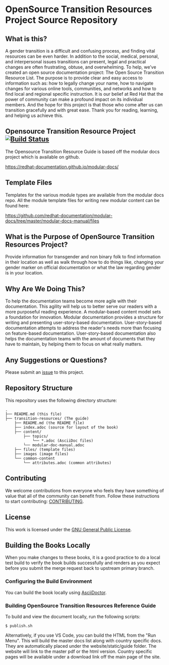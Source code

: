 # OpenSource Transition Resources Project Source Repository

## What is this?
A gender transition is a difficult and confusing process, and finding vital resources can be even harder. In addition to the social, medical, personal, and interpersonal issues transitions can present, legal and practical changes are often frustrating, obtuse, and overwhelming. To help, we’ve created an open source documentation project: The Open Source Transition Resource List. The purpose is to provide clear and easy access to information such as: how to legally change your name, how to navigate changes for various online tools, communities, and networks and how to find local and regional specific instruction. It is our belief at Red Hat that the power of community can make a profound impact on its individual members. And the hope for this project is that those who come after us can transition gracefully and with great ease. Thank you for reading, learning, and helping us achieve this. 

## Opensource Transition Resource Project [![Build Status](https://travis-ci.org/redhat-documentation/modular-docs.svg?branch=master)](https://travis-ci.org/redhat-documentation/modular-docs)

The Opensource Transition Resource Guide is based off the modular docs project which is available on github.

https://redhat-documentation.github.io/modular-docs/

## Template Files

Templates for the various module types are available from the modular docs repo.
All the module template files for writing new modular content can be found here:

https://github.com/redhat-documentation/modular-docs/tree/master/modular-docs-manual/files

## What is the Purpose of OpenSource Transition Resources Project?

Provide information for transgender and non binary folk to find information in their location as well as
walk through how to do things like, changing your gender marker on official documentation or what the law
regarding gender is in your location.

## Why Are We Doing This?

To help the documentation teams become more agile with their documentation. This agility will help us to better serve our readers with a more purposeful reading experience. A modular-based content model sets a foundation for innovation. Modular documentation provides a structure for writing and presenting user-story-based documentation. User-story-based documentation attempts to address the reader's needs more than focusing on feature-based documentation. User-story-based documentation also helps the documentation teams with the amount of documents that they have to maintain, by helping them to focus on what really matters.

## Any Suggestions or Questions?

Please submit an [issue](https://github.com/AshtonDavis/open-source-transition-resources/issues) to this project.

## Repository Structure

This repository uses the following directory structure:

```
.
├── README.md (this file)
├── transition-resources/ (The guide)
    ├── README.md (the README file)
    ├── index.adoc (source for layout of the book)
    ├── content/
        ├── topics/
            └── *.adoc (AsciiDoc files)
        └── modular-doc-manual.adoc
    ├── files/ (template files)
    ├── images (image files)
    └── common-content
        └── attributes.adoc (common attributes)
```

## Contributing

We welcome contributions from everyone who feels they have something of value that all of the community can benefit from. Follow these instructions to start contributing: [CONTRIBUTING](transition-resources/content/topics/contributing.adoc).

## License

This work is licensed under the [GNU General Public License](https://fsf.org/).

## Building the Books Locally

When you make changes to these books, it is a good practice to do a local test build to verify the book builds successfully and renders as you expect before you submit the merge request back to upstream primary branch.

### Configuring the Build Environment

You can build the book locally using [AsciiDoctor](http://asciidoctor.org/docs/#get-started-with-asciidoctor).

### Building OpenSource Transition Resources Reference Guide

To build and view the document locally, run the following scripts:

```
$ publish.sh
```
Alternatively, if you use VS Code, you can build the HTML from the "Run Menu". This will build the master docs list along with country specific docs. They are automatically placed under the website/static/guide folder. The website will link to the master pdf or the html version. Country specific pages will be available under a download link off the main page of the site.
